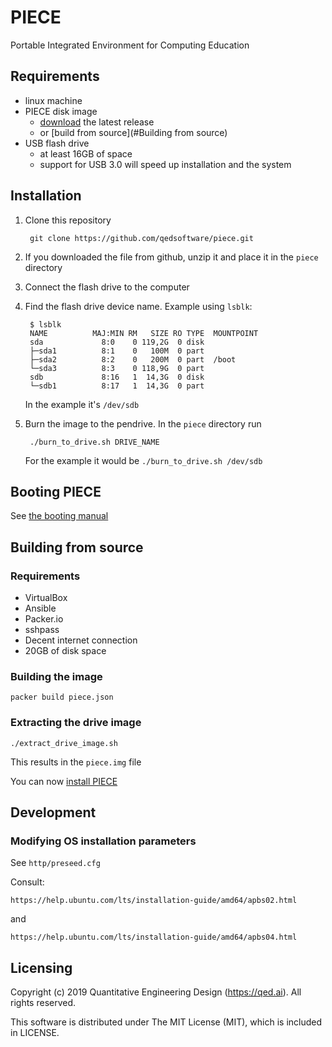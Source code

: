 # PIECE

Portable Integrated Environment for Computing Education

## Requirements
- linux machine
- PIECE disk image
  - [download](https://github.com/qedsoftware/piece/releases/latest) the latest release
  - or [build from source](#Building from source)
- USB flash drive
  - at least 16GB of space
  - support for USB 3.0 will speed up installation and the system

## Installation
1. Clone this repository

        git clone https://github.com/qedsoftware/piece.git

2. If you downloaded the file from github, unzip it and place it in the `piece` directory

3. Connect the flash drive to the computer

4. Find the flash drive device name. Example using `lsblk`:

        $ lsblk
        NAME          MAJ:MIN RM   SIZE RO TYPE  MOUNTPOINT
        sda             8:0    0 119,2G  0 disk  
        ├─sda1          8:1    0   100M  0 part  
        ├─sda2          8:2    0   200M  0 part  /boot
        └─sda3          8:3    0 118,9G  0 part  
        sdb             8:16   1  14,3G  0 disk  
        └─sdb1          8:17   1  14,3G  0 part  
    
    In the example it's `/dev/sdb`

5. Burn the image to the pendrive. In the `piece` directory run

        ./burn_to_drive.sh DRIVE_NAME

    For the example it would be `./burn_to_drive.sh /dev/sdb`
    

## Booting PIECE
See [the booting manual](booting-manual.txt)

## Building from source
### Requirements
- VirtualBox
- Ansible
- Packer.io
- sshpass
- Decent internet connection
- 20GB of disk space


### Building the image

    packer build piece.json

### Extracting the drive image

    ./extract_drive_image.sh
    
This results in the `piece.img` file

You can now [install PIECE](#installation)

## Development
### Modifying OS installation parameters
See `http/preseed.cfg`

Consult:

    https://help.ubuntu.com/lts/installation-guide/amd64/apbs02.html

and

    https://help.ubuntu.com/lts/installation-guide/amd64/apbs04.html

## Licensing

Copyright (c) 2019 Quantitative Engineering Design (https://qed.ai). All rights reserved.

This software is distributed under The MIT License (MIT), which is included in LICENSE.
